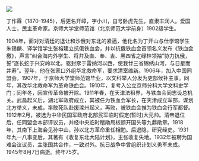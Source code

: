 ![](https://s2.loli.net/2022/08/31/ylp8EkJ9dHBZw7g.png)

丁作霖（1870-1945），后更名开嶂，字小川，自号卧虎先生，直隶丰润人。爱国人士，民主革命家。京师大学堂师范馆（北京师范大学前身）1902级学生。

1904年，面对对清廷的退让和沙俄对东北的紧逼，他化名为丁开山与仕学馆学生朱锡麟、译学馆学生张榕建立抗俄铁血会，并以抗俄铁血会首领名义发布《铁血会檄》，声言“纠合海内外学生、将弁及直、奉、吉、黑四省之绿林领袖”协力抗俄，誓“逐长蛇于兴安岭以北，驱封豕于雷纳河以西，使我廿三省锦绣山河，与日星而并寿”。翌年，他在张家口外组华北救命军，要求清室维新。1906年，加入中国同盟会。1907年，于京师大学堂师范馆毕业，以文科举人分发为吏部候补主事。同年，其改华北救命军为革命铁血会。1910年，复考入公立京师分科大学文科史学门；同年冬，因宣传革命被开除。1911年春，在天津法租界，与铁血会同志设总机关。武昌起义后，湖北军政府成立，其被任为铁血会军长，在天津成立军部，谋划北方举义，未成，率敢死队赴援滦州起义，再败，被铁血会推为铁血会行军都督。1912年2月，被选为中华民国军政府北部民军临时假定(暂时)大元帅。清帝退位后，任同盟会本部评议员，并经中央临时稽勛局核颁开国头等九鼎勛章。1918年，其南下上海会见孙中山，孙以北方革命重任相勉。后退隐，研究经史。1931年九一八事变后，其著有《收复东北大陆计划》，主张收复失地。1932年被聘为国难会议议员，主张国共合作，一致对外。抗日战争中曾组织计划义勇军未成。1945年8月7日病逝。终年75岁。